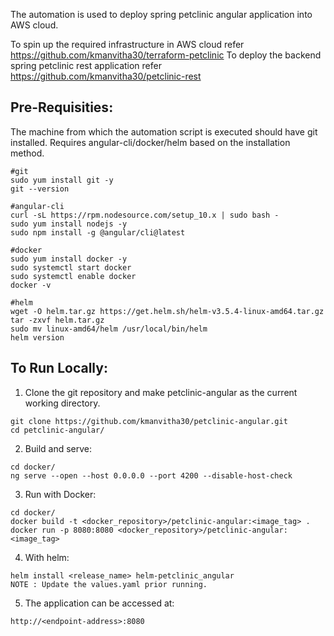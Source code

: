 The automation is used to deploy spring petclinic angular application into AWS cloud.

To spin up the required infrastructure in AWS cloud refer https://github.com/kmanvitha30/terraform-petclinic
To deploy the backend spring petclinic rest application refer https://github.com/kmanvitha30/petclinic-rest

## Pre-Requisities:
The machine from which the automation script is executed should have git installed. Requires angular-cli/docker/helm based on the installation method.
```
#git
sudo yum install git -y
git --version

#angular-cli
curl -sL https://rpm.nodesource.com/setup_10.x | sudo bash -
sudo yum install nodejs -y
sudo npm install -g @angular/cli@latest 

#docker
sudo yum install docker -y
sudo systemctl start docker
sudo systemctl enable docker
docker -v

#helm
wget -O helm.tar.gz https://get.helm.sh/helm-v3.5.4-linux-amd64.tar.gz
tar -zxvf helm.tar.gz
sudo mv linux-amd64/helm /usr/local/bin/helm
helm version
```

## To Run Locally:
1. Clone the git repository and make petclinic-angular as the current working directory.
```
git clone https://github.com/kmanvitha30/petclinic-angular.git
cd petclinic-angular/
```

2. Build and serve:
```
cd docker/
ng serve --open --host 0.0.0.0 --port 4200 --disable-host-check
```

3. Run with Docker:
```
cd docker/
docker build -t <docker_repository>/petclinic-angular:<image_tag> .
docker run -p 8080:8080 <docker_repository>/petclinic-angular:<image_tag>
```

4. With helm:
```
helm install <release_name> helm-petclinic_angular
NOTE : Update the values.yaml prior running.
```

5. The application can be accessed at:
```
http://<endpoint-address>:8080
```